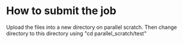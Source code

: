 # How to submit the job
Upload the files into a new directory on parallel scratch. Then change directory to this directory using "cd parallel_scratch/test"
